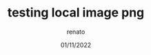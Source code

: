 ---
title: 'testing local image png'
date: '01/11/2022'
author: 'renato'
cover_image: 'https://devblog-nine.vercel.app/images/posts/test2.webp'
excerpt: 'testing webp and local image'
categories: [BLOG]
---